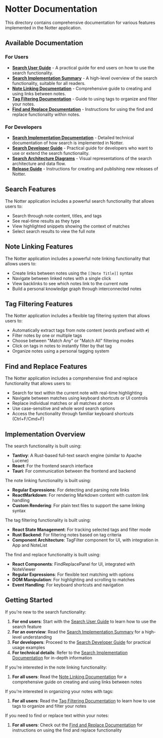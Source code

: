 # Notter Documentation

This directory contains comprehensive documentation for various features implemented in the Notter application.

## Available Documentation

### For Users

- [**Search User Guide**](./search-user-guide.md) - A practical guide for end users on how to use the search functionality.
- [**Search Implementation Summary**](./search-implementation-summary.md) - A high-level overview of the search functionality, suitable for all readers.
- [**Note Linking Documentation**](./note-linking.md) - Comprehensive guide to creating and using links between notes.
- [**Tag Filtering Documentation**](./tag-filtering.md) - Guide to using tags to organize and filter your notes.
- [**Find and Replace Documentation**](./find-replace.md) - Instructions for using the find and replace functionality within notes.

### For Developers

- [**Search Implementation Documentation**](./search-implementation.md) - Detailed technical documentation of how search is implemented in Notter.
- [**Search Developer Guide**](./search-developer-guide.md) - Practical guide for developers who want to use or extend the search functionality.
- [**Search Architecture Diagrams**](./search-architecture.md) - Visual representations of the search architecture and data flow.
- [**Release Guide**](./release-guide.md) - Instructions for creating and publishing new releases of Notter.

## Search Features

The Notter application includes a powerful search functionality that allows users to:

- Search through note content, titles, and tags
- See real-time results as they type
- View highlighted snippets showing the context of matches
- Select search results to view the full note

## Note Linking Features

The Notter application includes a powerful note linking functionality that allows users to:

- Create links between notes using the `[[Note Title]]` syntax
- Navigate between linked notes with a single click
- View backlinks to see which notes link to the current note
- Build a personal knowledge graph through interconnected notes

## Tag Filtering Features

The Notter application includes a flexible tag filtering system that allows users to:

- Automatically extract tags from note content (words prefixed with `#`)
- Filter notes by one or multiple tags
- Choose between "Match Any" or "Match All" filtering modes
- Click on tags in notes to instantly filter by that tag
- Organize notes using a personal tagging system

## Find and Replace Features

The Notter application includes a comprehensive find and replace functionality that allows users to:

- Search for text within the current note with real-time highlighting
- Navigate between matches using keyboard shortcuts or UI controls
- Replace individual matches or all matches at once
- Use case-sensitive and whole word search options
- Access the functionality through familiar keyboard shortcuts (Ctrl+F/Cmd+F)

## Implementation Overview

The search functionality is built using:

- **Tantivy**: A Rust-based full-text search engine (similar to Apache Lucene)
- **React**: For the frontend search interface
- **Tauri**: For communication between the frontend and backend

The note linking functionality is built using:

- **Regular Expressions**: For detecting and parsing note links
- **ReactMarkdown**: For rendering Markdown content with custom link handling
- **Custom Rendering**: For plain text files to support the same linking syntax

The tag filtering functionality is built using:

- **React State Management**: For tracking selected tags and filter mode
- **Rust Backend**: For filtering notes based on tag criteria
- **Component Architecture**: TagFilter component for UI, with integration in App and NoteList

The find and replace functionality is built using:

- **React Components**: FindReplacePanel for UI, integrated with NoteViewer
- **Regular Expressions**: For flexible text matching with options
- **DOM Manipulation**: For highlighting and scrolling to matches
- **Event Handling**: For keyboard shortcuts and navigation

## Getting Started

If you're new to the search functionality:

1. **For end users**: Start with the [Search User Guide](./search-user-guide.md) to learn how to use the search feature
2. **For an overview**: Read the [Search Implementation Summary](./search-implementation-summary.md) for a high-level understanding
3. **For developers**: Proceed to the [Search Developer Guide](./search-developer-guide.md) for practical usage examples
4. **For technical details**: Refer to the [Search Implementation Documentation](./search-implementation.md) for in-depth information

If you're interested in the note linking functionality:

1. **For all users**: Read the [Note Linking Documentation](./note-linking.md) for a comprehensive guide on creating and using links between notes

If you're interested in organizing your notes with tags:

1. **For all users**: Read the [Tag Filtering Documentation](./tag-filtering.md) to learn how to use tags to organize and filter your notes

If you need to find or replace text within your notes:

1. **For all users**: Check out the [Find and Replace Documentation](./find-replace.md) for instructions on using the find and replace functionality
